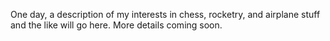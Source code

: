 One day, a description of my interests in chess, rocketry, and airplane stuff and the like will go here. More details coming soon.
